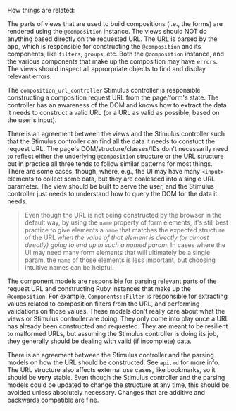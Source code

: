 How things are related:

The parts of views that are used to build compositions (i.e., the forms) are rendered using the `@composition` instance. The views should NOT do anything based directly on the requested URL. The URL is parsed by the app, which is responsible for constructing the `@composition` and its components, like `filters`, `groups`, etc. Both the `@composition` instance, and the various components that make up the composition may have `errors`. The views should inspect all approrpriate objects to find and display relevant errors.

The `composition_url_controller` Stimulus controller is responsible constructing a composition request URL from the page/form's state. The controller has an awareness of the DOM and knows how to extract the data it needs to construct a valid URL (or a URL as valid as possible, based on the user's input).

There is an agreement between the views and the Stimulus controller such that the Stimulus controller can find all the data it needs to constuct the request URL. The page's DOM/structure/classes/IDs don't necessarily need to reflect either the underlying `@composition` structure or the URL structure but in practice all three tends to follow similar patterns for most things. There are some cases, though, where, e.g., the UI may have many `<input>` elements to collect some data, but they are coalesced into a single URL parameter. The view should be built to serve the user, and the Stimulus controller just needs to understand how to query the DOM for the data it needs.

> Even though the URL is not being constructed by the browser in the default way, by using the `name` property of form elements, it's still best practice to give elements a `name` that matches the expected structure of the URL _when the value of that element is directly (or almost directly) going to end up in such a named param_. In cases where the UI may need many form elements that will ultimately be a single param, the `name` of those elements is less important, but choosing intuitive names can be helpful.

The component models are responsible for parsing relevant parts of the request URL and constructing Ruby instances that make up the `@composition`. For example, `Components::Filter` is responsible for extracting values related to composition filters from the URL, and performing validations on those values. These models don't really care about what the views or Stimulus controller are doing. They only come into play once a URL has already been constructed and requested. They are meant to be resilient to malformed URLs, but assuming the Stimulus controller is doing its job, they generally should be dealing with valid (if incomplete) data.

There is an agreement between the Stimulus controller and the parsing models on how the URL should be constructed. See `api.md` for more info. The URL structure also affects external use cases, like bookmarks, so it should be **very** stable. Even though the Stimulus controller and the parsing models could be updated to change the structure at any time, this should be avoided unless absolutely necessary. Changes that are additive and backwards compatible are fine.
